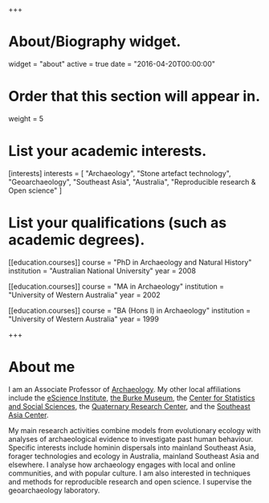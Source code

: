 +++
# About/Biography widget.
widget = "about"
active = true
date = "2016-04-20T00:00:00"

# Order that this section will appear in.
weight = 5

# List your academic interests.
[interests]
  interests = [
    "Archaeology",
    "Stone artefact technology",
    "Geoarchaeology",
    "Southeast Asia",
    "Australia",
    "Reproducible research & Open science"
  ]

# List your qualifications (such as academic degrees).
[[education.courses]]
  course = "PhD in Archaeology and Natural History"
  institution = "Australian National University"
  year = 2008

[[education.courses]]
  course = "MA in Archaeology"
  institution = "University of Western Australia"
  year = 2002

[[education.courses]]
  course = "BA (Hons I) in Archaeology"
  institution = "University of Western Australia"
  year = 1999
 
+++

# About me

I am an Associate Professor of <a href="http://depts.washington.edu/anthweb/archaeology">Archaeology</a>. My other local affiliations include the <a href="http://escience.washington.edu/">eScience Institute</a>, <a href="http://www.washington.edu/burkemuseum/">the Burke Museum</a>, the <a href="http://www.csss.washington.edu/">Center for Statistics and Social Sciences</a>, the <a href="http://depts.washington.edu/qrc/">Quaternary Research Center</a>, and the <a href="https://jsis.washington.edu/seac/">Southeast Asia Center</a>.  
<p>
My main research activities combine models from evolutionary ecology with analyses of archaeological evidence to investigate past human behaviour. Specific interests include hominin dispersals into mainland Southeast Asia, forager technologies and ecology in Australia, mainland Southeast Asia and elsewhere. I analyse how archaeology engages with local and online communities, and with popular culture. I am also interested in techniques and methods for reproducible research and open science. I supervise the geoarchaeology laboratory.</p>
